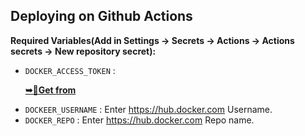## Deploying on Github Actions

**Required Variables(Add in Settings -> Secrets -> Actions -> Actions secrets -> New repository secret):**

- `DOCKER_ACCESS_TOKEN` :<p><b><a href="https://hub.docker.com/settings/security">➥🎲Get from</a></b></p> 
- `DOCKEER_USERNAME` : Enter https://hub.docker.com Username.
- `DOCKER_REPO` : Enter https://hub.docker.com Repo name.
